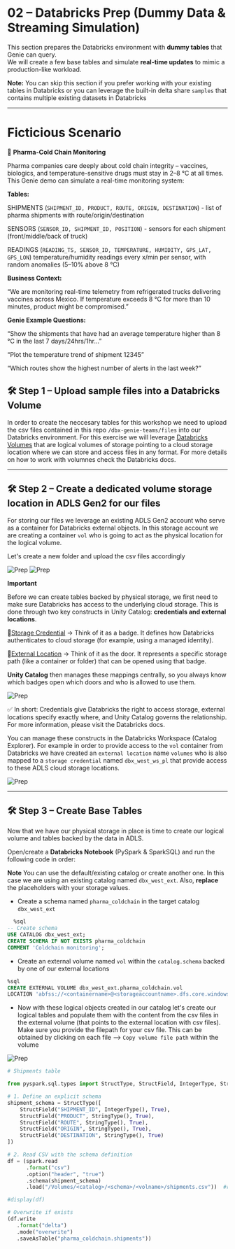 # 02 – Databricks Prep (Dummy Data & Streaming Simulation)

This section prepares the Databricks environment with **dummy tables** that Genie can query.  
We will create a few base tables and simulate **real-time updates** to mimic a production-like workload.

**Note:** You can skip this section if you prefer working with your existing tables in Databricks or you can leverage the built-in delta share `samples` that contains multiple existing datasets in Databricks

---

# Ficticious Scenario

💊 **Pharma-Cold Chain Monitoring**

Pharma companies care deeply about cold chain integrity – vaccines, biologics, and temperature-sensitive drugs must stay in 2–8 °C at all times.
This Genie demo can simulate a real-time monitoring system:

**Tables:**

SHIPMENTS (`SHIPMENT_ID, PRODUCT, ROUTE, ORIGIN, DESTINATION`) - list of pharma shipments with route/origin/destination

SENSORS (`SENSOR_ID, SHIPMENT_ID, POSITION`) - sensors for each shipment (front/middle/back of truck)

READINGS (`READING_TS, SENSOR_ID, TEMPERATURE, HUMIDITY, GPS_LAT, GPS_LON`) temperature/humidity readings every x/min per sensor, with random anomalies (5–10% above 8 °C)

**Business Context:**

“We are monitoring real-time telemetry from refrigerated trucks delivering vaccines across Mexico. If temperature exceeds 8 °C for more than 10 minutes, product might be compromised.”

**Genie Example Questions:**

“Show the shipments that have had an average temperature higher than 8 °C in the last 7 days/24hrs/1hr...”

“Plot the temperature trend of shipment 12345”

“Which routes show the highest number of alerts in the last week?”

## 🛠️ Step 1 – Upload sample files into a Databricks Volume
In order to create the neccesary tables for this workshop we need to upload the csv files contained in this repo `/dbx-genie-teams/files` into our Databricks environment. For this exercise we will leverage [Databricks Volumes](https://learn.microsoft.com/en-us/azure/databricks/sql/language-manual/sql-ref-volumes) that are logical volumes of storage pointing to a cloud storage location where we can store and access files in any format. For more details on how to work with volumnes check the Databricks docs.

---
## 🛠️ Step 2 – Create a dedicated volume storage location in ADLS Gen2 for our files
For storing our files we leverage an existing ADLS Gen2 account who serve as a container for Databricks external objects. In this storage account we are creating a container `vol` who is going to act as the physical location for the logical volume.

Let's create a new folder and upload the csv files accordingly

![Prep](img/genie-prep1.png)
![Prep](img/genie-prep2.png)

**Important**

Before we can create tables backed by physical storage, we first need to make sure Databricks has access to the underlying cloud storage. This is done through two key constructs in Unity Catalog: **credentials and external locations**.

🔑[Storage Credential](https://learn.microsoft.com/en-us/azure/databricks/connect/unity-catalog/cloud-storage/storage-credentials) → Think of it as a badge. It defines how Databricks authenticates to cloud storage (for example, using a managed identity).

📂[External Location](https://learn.microsoft.com/en-us/azure/databricks/connect/unity-catalog/cloud-storage/external-locations) → Think of it as the door. It represents a specific storage path (like a container or folder) that can be opened using that badge.

**Unity Catalog** then manages these mappings centrally, so you always know which badges open which doors and who is allowed to use them.


![Prep](img/genie-prep3.png)



✅ In short: Credentials give Databricks the right to access storage, external locations specify exactly where, and Unity Catalog governs the relationship. For more information, please visit the Databricks docs.

You can manage these constructs in the Databricks Workspace (Catalog Explorer). For example in order to provide access to the `vol` container from Databricks we have created an `external location` name `volumes` who is also mapped to a `storage credential` named `dbx_west_ws_pl` that provide access to these ADLS cloud storage locations.

![Prep](img/genie-prep4.png)

---
## 🛠️ Step 3 – Create Base Tables

Now that we have our physical storage in place is time to create our logical volume and tables backed by the data in ADLS.

Open/create a **Databricks Notebook** (PySpark & SparkSQL) and run the following code in order:

**Note** You can use the default/existing catalog or create another one. In this case we are using an existing catalog named `dbx_west_ext`. Also, **replace** the placeholders with your storage values.

- Create a schema named `pharma_coldchain` in the target catalog `dbx_west_ext`

```sql
  %sql
-- Create schema 
USE CATALOG dbx_west_ext;
CREATE SCHEMA IF NOT EXISTS pharma_coldchain
COMMENT 'Coldchain monitoring';

```
- Create an external volume named `vol` within the `catalog.schema` backed by one of our external locations

```sql
%sql
CREATE EXTERNAL VOLUME dbx_west_ext.pharma_coldchain.vol
LOCATION 'abfss://<containername>@<storageaccountname>.dfs.core.windows.net/';

```

- Now with these logical objects created in our catalog let's create our logical tables and populate them with the content from the csv files in the external volume (that points to the external location with csv files). Make sure you provide the filepath for your csv file. This can be obtained by clicking on each file --> `Copy volume file path` within the volume

![Prep](img/genie-prep5.png)

```python
# Shipments table

from pyspark.sql.types import StructType, StructField, IntegerType, StringType

# 1. Define an explicit schema
shipment_schema = StructType([
    StructField("SHIPMENT_ID", IntegerType(), True),
    StructField("PRODUCT", StringType(), True),
    StructField("ROUTE", StringType(), True),
    StructField("ORIGIN", StringType(), True),
    StructField("DESTINATION", StringType(), True)
])

# 2. Read CSV with the schema definition 
df = (spark.read
      .format("csv")
      .option("header", "true")
      .schema(shipment_schema)
      .load("/Volumes/<catalog>/<schema>/<volname>/shipments.csv"))  #replace with your path

#display(df)

# Overwrite if exists
(df.write
   .format("delta")
   .mode("overwrite")
   .saveAsTable("pharma_coldchain.shipments"))

```


